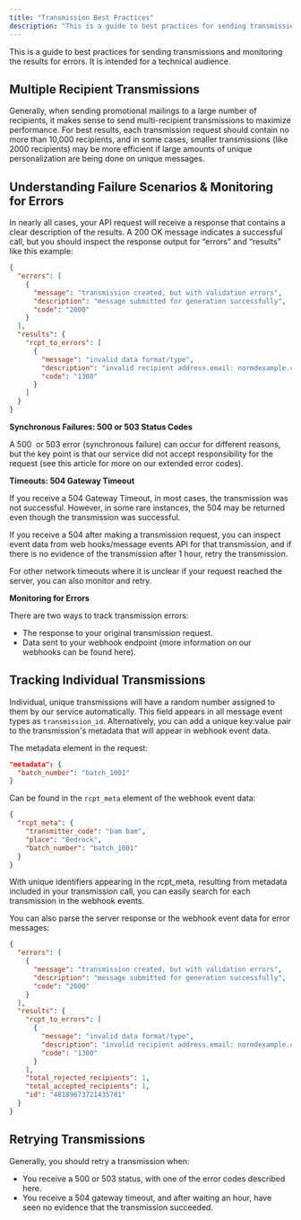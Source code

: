 ```yaml
---
title: "Transmission Best Practices"
description: "This is a guide to best practices for sending transmissions and monitoring the results for errors and is intended for a technical audience Multiple Recipient Transmissions Generally when sending promotional mailings to a large number of recipients it makes sense to send multi recipient transmissions to maximize performance For best..."
---
```


This is a guide to best practices for sending transmissions and monitoring the results for errors. It is intended for a technical audience. 

## Multiple Recipient Transmissions

Generally, when sending promotional mailings to a large number of recipients, it makes sense to send multi-recipient transmissions to maximize performance. For best results, each transmission request should contain no more than 10,000 recipients, and in some cases, smaller transmissions (like 2000 recipients) may be more efficient if large amounts of unique personalization are being done on unique messages.

## Understanding Failure Scenarios & Monitoring for Errors

In nearly all cases, your API request will receive a response that contains a clear description of the results. A 200 OK message indicates a successful call, but you should inspect the response output for “errors” and “results” like this example:

```json
{
  "errors": [
    {
      "message": "transmission created, but with validation errors",
      "description": "message submitted for generation successfully",
      "code": "2000"
    }
  ],
  "results": {
    "rcpt_to_errors": [
      {
        "message": "invalid data format/type",
        "description": "invalid recipient address.email: normdexample.com",
        "code": "1300"
      }
    ]
  }
}
```

**Synchronous Failures: 500 or 503 Status Codes**

A 500  or 503 error (synchronous failure) can occur for different reasons, but the key point is that
our service did not accept responsibility for the request (see this article for more on our extended error codes).

**Timeouts: 504 Gateway Timeout**

If you receive a 504 Gateway Timeout, in most cases, the transmission was not successful. However, in some rare instances, the 504 may be returned even though the transmission was successful.

If you receive a 504 after making a transmission request, you can inspect event data from web hooks/message events API for that transmission, and if there is no evidence of the transmission after 1 hour, retry the transmission.

For other network timeouts where it is unclear if your request reached the server, you can also monitor and retry.

**Monitoring for Errors**

There are two ways to track transmission errors:

* The response to your original transmission request.
* Data sent to your webhook endpoint (more information on our webhooks can be found here). 

## Tracking Individual Transmissions

Individual, unique transmissions will have a random number assigned to them by our service automatically. This field appears in all message event types as `transmission_id`. Alternatively, you can add a unique key:value pair to the transmission's metadata that will appear in webhook event data.

The metadata element in the request:

```json
"metadata": {
  "batch_number": "batch_1001"
}
```
Can be found in the `rcpt_meta` element of the webhook event data:

```json
{
  "rcpt_meta": {
    "transmitter_code": "bam bam",
    "place": "Bedrock",
    "batch_number": "batch_1001"
  }
}
```

With unique identifiers appearing in the rcpt_meta, resulting from metadata included in your transmission call, you can easily search for each transmission in the webhook events.

You can also parse the server response or the webhook event data for error messages:

```json
{
  "errors": [
    {
      "message": "transmission created, but with validation errors",
      "description": "message submitted for generation successfully",
      "code": "2000"
    }
  ],
  "results": {
    "rcpt_to_errors": [
      {
        "message": "invalid data format/type",
        "description": "invalid recipient address.email: normdexample.com",
        "code": "1300"
      }
    ],
    "total_rejected_recipients": 1,
    "total_accepted_recipients": 1,
    "id": "48189673721435781"
  }
}
```

## Retrying Transmissions

Generally, you should retry a transmission when:

* You receive a 500 or 503 status, with one of the error codes described here.
* You receive a 504 gateway timeout, and after waiting an hour, have seen no evidence that the transmission succeeded.
